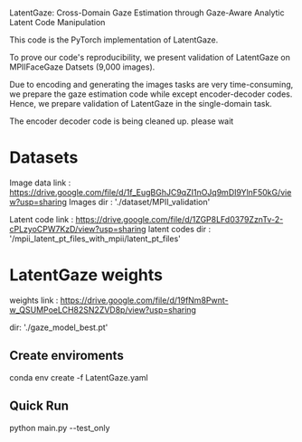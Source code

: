 
#
LatentGaze: Cross-Domain Gaze Estimation through Gaze-Aware Analytic Latent Code Manipulation

This code is the PyTorch implementation of LatentGaze.

To prove our code's reproducibility, we present validation of LatentGaze on MPIIFaceGaze Datsets (9,000 images).

Due to encoding and generating the images tasks are very time-consuming, we prepare the gaze estimation code while except encoder-decoder codes. Hence, we prepare validation of LatentGaze in the single-domain task.

The encoder decoder code is being cleaned up. please wait



# Datasets
Image data link : https://drive.google.com/file/d/1f_EugBGhJC9qZI1nOJq9mDI9YlnF50kG/view?usp=sharing
Images dir : './dataset/MPII_validation'

Latent code link : https://drive.google.com/file/d/1ZGP8LFd0379ZznTv-2-cPLzyoCPW7KzD/view?usp=sharing
latent codes dir : '/mpii_latent_pt_files_with_mpii/latent_pt_files'

# LatentGaze weights
weights link : https://drive.google.com/file/d/19fNm8Pwnt-w_QSUMPoeLCH82SN2ZVD8p/view?usp=sharing

dir:
'./gaze_model_best.pt'

## Create enviroments
conda env create -f LatentGaze.yaml

## Quick Run
python main.py --test_only
